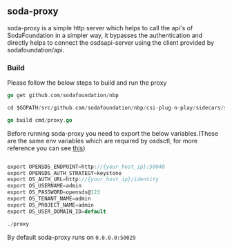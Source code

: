 ## soda-proxy

soda-proxy is a simple http server which helps to call the api's of SodaFoundation in a simpler way, it bypasses the authentication and directly helps to connect the osdsapi-server using the client provided by sodafoundation/api.

### Build
Please follow the below steps to build and run the proxy

```go
go get github.com/sodafoundation/nbp

cd $GOPATH/src/github.com/sodafoundation/nbp/csi-plug-n-play/sidecars/soda-proxy

go build cmd/proxy.go
```

Before running soda-proxy you need to export the below variables.(These are the same env variables which are required by osdsctl, for more reference you can see [this](https://docs.sodafoundation.io/soda-gettingstarted/installation-using-ansible/#how-to-test-soda-projects-cluster))

```go

export OPENSDS_ENDPOINT=http://{your_host_ip}:50040
export OPENSDS_AUTH_STRATEGY=keystone
export OS_AUTH_URL=http://{your_host_ip}/identity
export OS_USERNAME=admin
export OS_PASSWORD=opensds@123
export OS_TENANT_NAME=admin
export OS_PROJECT_NAME=admin
export OS_USER_DOMAIN_ID=default
```

```go
./proxy

```

By default soda-proxy runs on `0.0.0.0:50029`
